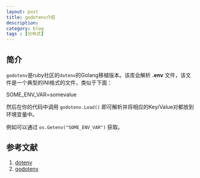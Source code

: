 ```yaml
---
layout: post
title: godotenv介绍
description: 
category: blog
tags : [分布式]
---
```


## 简介

`godotenv`是ruby社区的`dotenv`的Golang移植版本。该库会解析 **.env** 文件，该文件是一个典型的INI格式的文件，类似于下面：

SOME_ENV_VAR=somevalue

然后在你的代码中调用 `godotenv.Load()` 即可解析并将相应的Key/Value对都放到环境变量中。

例如可以通过 `os.Getenv("SOME_ENV_VAR")` 获取。


## 参考文献

1. [dotenv](https://github.com/bkeepers/dotenv)
2. [godotenv](https://github.com/joho/godotenv)